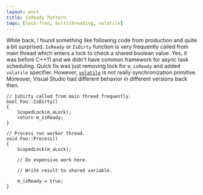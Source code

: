 ```yaml
---
layout: post
title: IsReady Pattern
tags: [lock-free, multithreading, volatile]
---
```


While back, I found something like following code from production and quite a bit surprised. `IsReady` or `IsDirty` function is very frequently called from main thread which enters a lock to check a shared boolean value. Yes, it was before C++11 and we didn't have common framework for async task scheduling. Quick fix was just removing lock for `m_isReady` and added `volatile` specifier. However, [`volatile`](https://en.wikipedia.org/wiki/Volatile_%28computer_programming%29) is not really synchronization primitive. Moreover, Visual Studio had different behavior in different versions back then.

```
// IsDirty called from main thread frequently.
bool Foo::IsDirty()
{
    ScopedLock(m_aLock);
    return m_isReady;
}

// Process run worker thread.
void Foo::Process()
{
    ScopedLock(m_aLock);
   
    // Do expensive work here. 
    
    // Write result to shared variable.
    
    m_isReady = true;
}
```